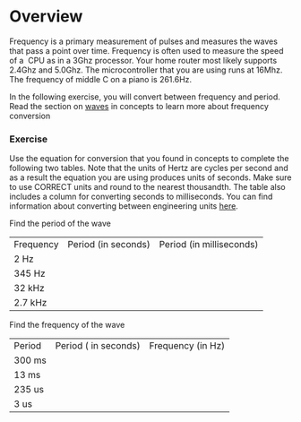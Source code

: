 # Overview

Frequency is a primary measurement of pulses and measures the waves that pass a point over time. Frequency is often used to measure the speed of a  CPU as in a 3Ghz processor. Your home router most likely supports 2.4Ghz and 5.0Ghz. The microcontroller that you are using runs at 16Mhz. The frequency of middle C on a piano is 261.6Hz.

In the following exercise, you will convert between frequency and period. Read the section on [waves](https://www.google.com/url?q=https://docs.google.com/document/d/1BmZbXzxnD2j17QToSZ9jeZmnP7burwfksfQq2v4zu-Y/edit%23heading%3Dh.r3kc4sg9zrj4&sa=D&ust=1587613173942000) in concepts to learn more about frequency conversion

### Exercise

Use the equation for conversion that you found in concepts to complete the following two tables. Note that the units of Hertz are cycles per second and as a result the equation you are using produces units of seconds. Make sure to use CORRECT units and round to the nearest thousandth. The table also includes a column for converting seconds to milliseconds. You can find information about converting between engineering units [here](https://www.google.com/url?q=https://docs.google.com/document/d/1BmZbXzxnD2j17QToSZ9jeZmnP7burwfksfQq2v4zu-Y/edit%23heading%3Dh.77xfwnlk7wp2&sa=D&ust=1587613173943000).

Find the period of the wave

|           |                     |                          |
| --------- | ------------------- | ------------------------ |
| Frequency | Period (in seconds) | Period (in milliseconds) |
| 2 Hz      |                     |                          |
| 345 Hz    |                     |                          |
| 32 kHz    |                     |                          |
| 2.7 kHz   |                     |                          |

Find the frequency of the wave

|        |                      |                   |
| ------ | -------------------- | ----------------- |
| Period | Period ( in seconds) | Frequency (in Hz) |
| 300 ms |                      |                   |
| 13 ms  |                      |                   |
| 235 us |                      |                   |
| 3 us   |                      |                   |
